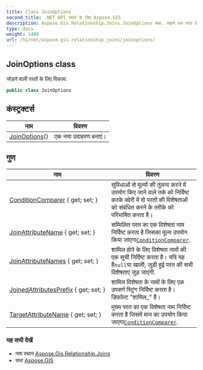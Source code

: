 ```yaml
---
title: Class JoinOptions
second_title: .NET API संदर्भ के लिए Aspose.GIS
description: Aspose.Gis.Relationship.Joins.JoinOptions कक्ष. जड़ने वल परतं के लए वकल्प.
type: docs
weight: 1480
url: /hi/net/aspose.gis.relationship.joins/joinoptions/
---
```

## JoinOptions class

जोड़ने वाली परतों के लिए विकल्प.

```csharp
public class JoinOptions
```

## कंस्ट्रक्टर्स

| नाम | विवरण |
| --- | --- |
| [JoinOptions](joinoptions/)() | एक नया उदाहरण बनाएं। |

## गुण

| नाम | विवरण |
| --- | --- |
| [ConditionComparer](../../aspose.gis.relationship.joins/joinoptions/conditioncomparer/) { get; set; } | सुविधाओं से मूल्यों की तुलना करने में उपयोग किए जाने वाले तर्क को निर्दिष्ट करके क्वेरी में दो परतों की विशेषताओं को संबंधित करने के तरीके को परिभाषित करता है। |
| [JoinAttributeName](../../aspose.gis.relationship.joins/joinoptions/joinattributename/) { get; set; } | सम्मिलित परत का एक विशेषता नाम निर्दिष्ट करता है जिसका मूल्य उपयोग किया जाएगा[`ConditionComparer`](./conditioncomparer/). |
| [JoinAttributeNames](../../aspose.gis.relationship.joins/joinoptions/joinattributenames/) { get; set; } | शामिल होने के लिए विशेषता नामों की एक सूची निर्दिष्ट करता है। यदि यह है`null`या खाली, जुड़ी हुई परत की सभी विशेषताएं जुड़ जाएंगी. |
| [JoinedAttributesPrefix](../../aspose.gis.relationship.joins/joinoptions/joinedattributesprefix/) { get; set; } | शामिल विशेषता के नामों के लिए एक उपसर्ग स्ट्रिंग निर्दिष्ट करता है। डिफ़ॉल्ट "शामिल_" है। |
| [TargetAttributeName](../../aspose.gis.relationship.joins/joinoptions/targetattributename/) { get; set; } | मुख्य परत का एक विशेषता नाम निर्दिष्ट करता है जिसमें मान का उपयोग किया जाएगा[`ConditionComparer`](./conditioncomparer/). |

### यह सभी देखें

* नाम स्थान [Aspose.Gis.Relationship.Joins](../../aspose.gis.relationship.joins/)
* सभा [Aspose.GIS](../../)


